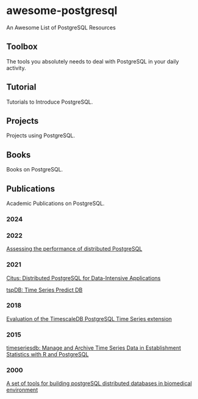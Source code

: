 # awesome-postgresql

An Awesome List of PostgreSQL Resources

## Toolbox

The tools you absolutely needs to deal with PostgreSQL in your daily
activity.

## Tutorial

Tutorials to Introduce PostgreSQL.

## Projects

Projects using PostgreSQL.

## Books

Books on PostgreSQL.

## Publications

Academic Publications on PostgreSQL.

### 2024

### 2022

[Assessing the performance of distributed
PostgreSQL](https://homepages.cwi.nl/~boncz/msc/2023-LotteFelius.pdf)

### 2021

[Citus: Distributed PostgreSQL for Data-Intensive
Applications](https://dl.acm.org/doi/abs/10.1145/3448016.3457551)

[tspDB: Time Series Predict
DB](https://proceedings.mlr.press/v133/agarwal21a.html)

### 2018

[Evaluation of the TimescaleDB PostgreSQL Time Series
extension](https://cds.cern.ch/record/2638621)

### 2015

[timeseriesdb: Manage and Archive Time Series Data in Establishment
Statistics with R and
PostgreSQL](https://papers.ssrn.com/sol3/papers.cfm?abstract_id=2617582)

### 2000

[A set of tools for building postgreSQL distributed databases in
biomedical
environment](https://ieeexplore.ieee.org/abstract/document/900796)

